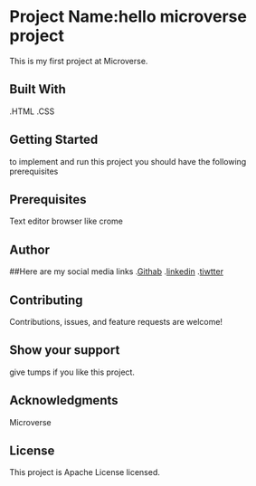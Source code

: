 # Project Name:hello microverse project
This is my first project at Microverse.
## Built With
.HTML
.CSS
## Getting Started
to implement and run this project you should have the following prerequisites  
## Prerequisites
Text editor
browser like crome
## Author
##Here are my social media links
.[Githab](https://github.com/haftamudesta)
.[linkedin](https://www.linkedin.com/in/haftamu-desta-795791a1/)
.[tiwtter](https://twitter.com/DestaHftamu?t=NQ4ovkdWbsfsjh62NFEXFg&s=09)

## Contributing
Contributions, issues, and feature requests are welcome!
## Show your support
give tumps if you like this project.
## Acknowledgments
Microverse
## License
This project is Apache License licensed.
